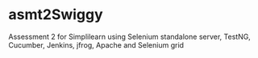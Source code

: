 # asmt2Swiggy
Assessment 2 for Simplilearn using Selenium standalone server, TestNG, Cucumber, Jenkins, jfrog, Apache and Selenium grid
